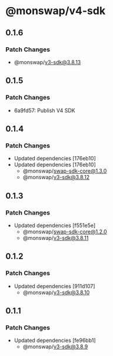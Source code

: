 # @monswap/v4-sdk

## 0.1.6

### Patch Changes

- @monswap/v3-sdk@3.8.13

## 0.1.5

### Patch Changes

- 6a9fd57: Publish V4 SDK

## 0.1.4

### Patch Changes

- Updated dependencies [176eb10]
- Updated dependencies [176eb10]
  - @monswap/swap-sdk-core@1.3.0
  - @monswap/v3-sdk@3.8.12

## 0.1.3

### Patch Changes

- Updated dependencies [f551e5e]
  - @monswap/swap-sdk-core@1.2.0
  - @monswap/v3-sdk@3.8.11

## 0.1.2

### Patch Changes

- Updated dependencies [911d107]
  - @monswap/v3-sdk@3.8.10

## 0.1.1

### Patch Changes

- Updated dependencies [fe96bb1]
  - @monswap/v3-sdk@3.8.9
